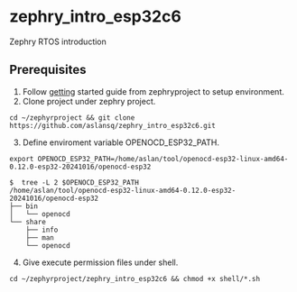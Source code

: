 # zephry_intro_esp32c6
Zephry RTOS introduction

## Prerequisites
1. Follow [getting](https://docs.zephyrproject.org/latest/develop/getting_started/index.html) started guide from zephryproject to setup environment.
2. Clone project under zephry project.  
```
cd ~/zephyrproject && git clone https://github.com/aslansq/zephry_intro_esp32c6.git
```
3. Define enviroment variable OPENOCD_ESP32_PATH.
```
export OPENOCD_ESP32_PATH=/home/aslan/tool/openocd-esp32-linux-amd64-0.12.0-esp32-20241016/openocd-esp32
```
```
$  tree -L 2 $OPENOCD_ESP32_PATH
/home/aslan/tool/openocd-esp32-linux-amd64-0.12.0-esp32-20241016/openocd-esp32
├── bin
│   └── openocd
└── share
    ├── info
    ├── man
    └── openocd
```
4. Give execute permission files under shell.
```
cd ~/zephyrproject/zephry_intro_esp32c6 && chmod +x shell/*.sh
```